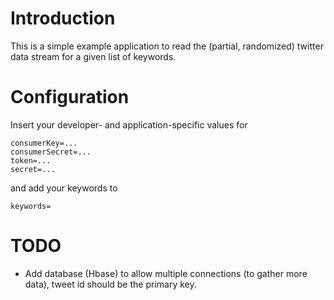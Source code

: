# Introduction

This is a simple example application to read the (partial, randomized) twitter data stream for a given list of keywords.

# Configuration

Insert your developer- and application-specific values for

    consumerKey=...
    consumerSecret=...
    token=...
    secret=...

and add your keywords to

    keywords=


# TODO

- Add database (Hbase) to allow multiple connections (to gather more data), tweet id should be the primary key.